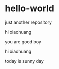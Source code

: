 # hello-world
just another repository

hi xiaohuang

you are good boy


hi xiaohuang

today is sunny day
